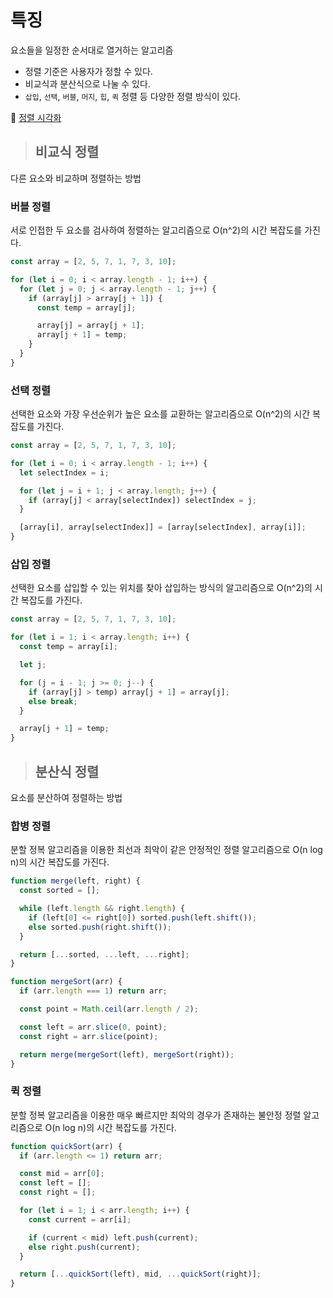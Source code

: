 # 특징

요소들을 일정한 순서대로 열거하는 알고리즘

- 정렬 기준은 사용자가 정할 수 있다.
- 비교식과 분산식으로 나눌 수 있다.
- `삽입`, `선택`, `버블`, `머지`, `힙`, `퀵` 정렬 등 다양한 정렬 방식이 있다.

📌 [정렬 시각화](https://visualgo.net/en/sorting)

> ## 비교식 정렬

다른 요소와 비교하며 정렬하는 방법

### 버블 정렬

서로 인접한 두 요소를 검사하여 정렬하는 알고리즘으로 O(n^2)의 시간 복잡도를 가진다.

```js
const array = [2, 5, 7, 1, 7, 3, 10];

for (let i = 0; i < array.length - 1; i++) {
  for (let j = 0; j < array.length - 1; j++) {
    if (array[j] > array[j + 1]) {
      const temp = array[j];

      array[j] = array[j + 1];
      array[j + 1] = temp;
    }
  }
}
```

### 선택 정렬

선택한 요소와 가장 우선순위가 높은 요소를 교환하는 알고리즘으로 O(n^2)의 시간 복잡도를 가진다.

```js
const array = [2, 5, 7, 1, 7, 3, 10];

for (let i = 0; i < array.length - 1; i++) {
  let selectIndex = i;

  for (let j = i + 1; j < array.length; j++) {
    if (array[j] < array[selectIndex]) selectIndex = j;
  }

  [array[i], array[selectIndex]] = [array[selectIndex], array[i]];
}
```

### 삽입 정렬

선택한 요소를 삽입할 수 있는 위치를 찾아 삽입하는 방식의 알고리즘으로 O(n^2)의 시간 복잡도를 가진다.

```js
const array = [2, 5, 7, 1, 7, 3, 10];

for (let i = 1; i < array.length; i++) {
  const temp = array[i];

  let j;

  for (j = i - 1; j >= 0; j--) {
    if (array[j] > temp) array[j + 1] = array[j];
    else break;
  }

  array[j + 1] = temp;
}
```

> ## 분산식 정렬

요소를 분산하여 정렬하는 방법

### 합병 정렬

분할 정복 알고리즘을 이용한 최선과 최악이 같은 안정적인 정렬 알고리즘으로 O(n log n)의 시간 복잡도를 가진다.

```js
function merge(left, right) {
  const sorted = [];

  while (left.length && right.length) {
    if (left[0] <= right[0]) sorted.push(left.shift());
    else sorted.push(right.shift());
  }

  return [...sorted, ...left, ...right];
}

function mergeSort(arr) {
  if (arr.length === 1) return arr;

  const point = Math.ceil(arr.length / 2);

  const left = arr.slice(0, point);
  const right = arr.slice(point);

  return merge(mergeSort(left), mergeSort(right));
}
```

### 퀵 정렬

분할 정복 알고리즘을 이용한 매우 빠르지만 최악의 경우가 존재하는 불안정 정렬 알고리즘으로 O(n log n)의 시간 복잡도를 가진다.

```js
function quickSort(arr) {
  if (arr.length <= 1) return arr;

  const mid = arr[0];
  const left = [];
  const right = [];

  for (let i = 1; i < arr.length; i++) {
    const current = arr[i];

    if (current < mid) left.push(current);
    else right.push(current);
  }

  return [...quickSort(left), mid, ...quickSort(right)];
}
```
